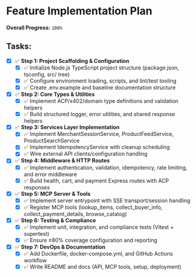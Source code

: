# Feature Implementation Plan

**Overall Progress:** `100%`

## Tasks:

- [x] ✅ **Step 1: Project Scaffolding & Configuration**
  - [x] ✅ Initialize Node.js TypeScript project structure (package.json, tsconfig, src/ tree)
  - [x] ✅ Configure environment loading, scripts, and lint/test tooling
  - [x] ✅ Create .env.example and baseline documentation structure

- [x] ✅ **Step 2: Core Types & Utilities**
  - [x] ✅ Implement ACP/x402/domain type definitions and validation helpers
  - [x] ✅ Build structured logger, error utilities, and shared response helpers

- [x] ✅ **Step 3: Services Layer Implementation**
  - [x] ✅ Implement MerchantSessionService, ProductFeedService, ProductSearchService
  - [x] ✅ Implement IdempotencyService with cleanup scheduling
  - [x] ✅ Wire external API clients/configuration handling

- [x] ✅ **Step 4: Middleware & HTTP Routes**
  - [x] ✅ Implement authentication, validation, idempotency, rate limiting, and error middleware
  - [x] ✅ Build health, cart, and payment Express routes with ACP responses

- [x] ✅ **Step 5: MCP Server & Tools**
  - [x] ✅ Implement server entrypoint with SSE transport/session handling
  - [x] ✅ Register MCP tools (lookup_items, collect_buyer_info, collect_payment_details, browse_catalog)

- [x] ✅ **Step 6: Testing & Compliance**
  - [x] ✅ Implement unit, integration, and compliance tests (Vitest + supertest)
  - [x] ✅ Ensure ≥80% coverage configuration and reporting

- [x] ✅ **Step 7: DevOps & Documentation**
  - [x] ✅ Add Dockerfile, docker-compose.yml, and GitHub Actions workflow
  - [x] ✅ Write README and docs (API, MCP tools, setup, deployment)
